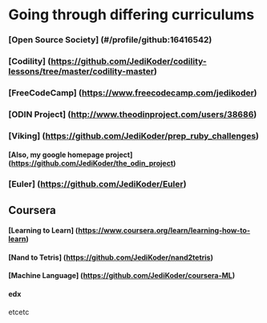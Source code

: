 # **Going through differing curriculums**

### [Open Source Society] (#/profile/github:16416542)
### [Codility] (https://github.com/JediKoder/codility-lessons/tree/master/codility-master)
### [FreeCodeCamp] (https://www.freecodecamp.com/jedikoder)
### [ODIN Project] (http://www.theodinproject.com/users/38686) 
### [Viking] (https://github.com/JediKoder/prep_ruby_challenges)
#### [Also, my google homepage project] (https://github.com/JediKoder/the_odin_project)
### [Euler] (https://github.com/JediKoder/Euler)
## Coursera
#### [Learning to Learn] (https://www.coursera.org/learn/learning-how-to-learn)
#### [Nand to Tetris] (https://github.com/JediKoder/nand2tetris)
#### [Machine Language] (https://github.com/JediKoder/coursera-ML)
#### edx
etcetc
